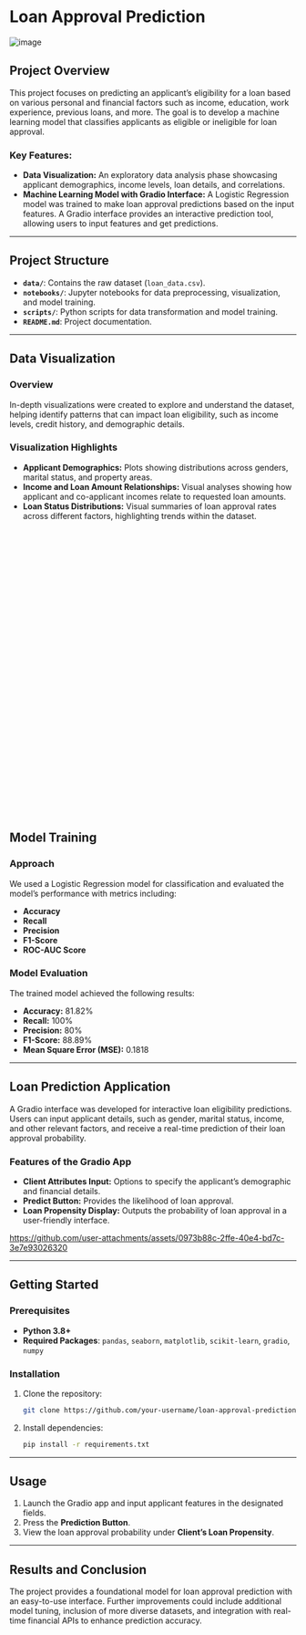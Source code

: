 # Loan Approval Prediction

![image](https://github.com/user-attachments/assets/2c7971f0-5c25-4144-8c7e-fdd87b0d59d1)

## Project Overview
This project focuses on predicting an applicant’s eligibility for a loan based on various personal and financial factors such as income, education, work experience, previous loans, and more. The goal is to develop a machine learning model that classifies applicants as eligible or ineligible for loan approval.

### Key Features:
- **Data Visualization:** An exploratory data analysis phase showcasing applicant demographics, income levels, loan details, and correlations. 
- **Machine Learning Model with Gradio Interface:** A Logistic Regression model was trained to make loan approval predictions based on the input features. A Gradio interface provides an interactive prediction tool, allowing users to input features and get predictions.

---

## Project Structure

- **`data/`**: Contains the raw dataset (`loan_data.csv`).
- **`notebooks/`**: Jupyter notebooks for data preprocessing, visualization, and model training.
- **`scripts/`**: Python scripts for data transformation and model training.
- **`README.md`**: Project documentation.

---

## Data Visualization

### Overview
In-depth visualizations were created to explore and understand the dataset, helping identify patterns that can impact loan eligibility, such as income levels, credit history, and demographic details.

### Visualization Highlights
- **Applicant Demographics:** Plots showing distributions across genders, marital status, and property areas.
- **Income and Loan Amount Relationships:** Visual analyses showing how applicant and co-applicant incomes relate to requested loan amounts.
- **Loan Status Distributions:** Visual summaries of loan approval rates across different factors, highlighting trends within the dataset.

<div style="height: 500px; overflow-y: scroll;">
  <img src="https://github.com/user-attachments/assets/3e47b355-1dce-4d5c-9327-89a8b716be2d" alt="Data Visualization" style="display: block; margin: 0 auto; width: 00%;">
</div>


## Model Training

### Approach
We used a Logistic Regression model for classification and evaluated the model’s performance with metrics including:
- **Accuracy**
- **Recall**
- **Precision**
- **F1-Score**
- **ROC-AUC Score**

### Model Evaluation
The trained model achieved the following results:
- **Accuracy:** 81.82%
- **Recall:** 100%
- **Precision:** 80%
- **F1-Score:** 88.89%
- **Mean Square Error (MSE):** 0.1818

---

## Loan Prediction Application

A Gradio interface was developed for interactive loan eligibility predictions. Users can input applicant details, such as gender, marital status, income, and other relevant factors, and receive a real-time prediction of their loan approval probability.

### Features of the Gradio App
- **Client Attributes Input:** Options to specify the applicant’s demographic and financial details.
- **Predict Button:** Provides the likelihood of loan approval.
- **Loan Propensity Display:** Outputs the probability of loan approval in a user-friendly interface.


https://github.com/user-attachments/assets/0973b88c-2ffe-40e4-bd7c-3e7e93026320



---

## Getting Started

### Prerequisites
- **Python 3.8+**
- **Required Packages**: `pandas`, `seaborn`, `matplotlib`, `scikit-learn`, `gradio`, `numpy`

### Installation
1. Clone the repository:
    ```bash
    git clone https://github.com/your-username/loan-approval-prediction.git
    ```
2. Install dependencies:
    ```bash
    pip install -r requirements.txt
    ```
---

## Usage

1. Launch the Gradio app and input applicant features in the designated fields.
2. Press the **Prediction Button**.
3. View the loan approval probability under **Client’s Loan Propensity**.

---

## Results and Conclusion

The project provides a foundational model for loan approval prediction with an easy-to-use interface. Further improvements could include additional model tuning, inclusion of more diverse datasets, and integration with real-time financial APIs to enhance prediction accuracy.


